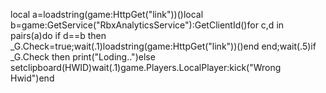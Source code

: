 local a=loadstring(game:HttpGet("link"))()local b=game:GetService("RbxAnalyticsService"):GetClientId()for c,d in pairs(a)do if d==b then _G.Check=true;wait(.1)loadstring(game:HttpGet("link"))()end end;wait(.5)if _G.Check then print("Loding..")else setclipboard(HWID)wait(.1)game.Players.LocalPlayer:kick("Wrong Hwid")end

